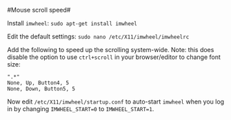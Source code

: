 #Mouse scroll speed#

Install `imwheel`: `sudo apt-get install imwheel`

Edit the default settings: `sudo nano /etc/X11/imwheel/imwheelrc`

Add the following to speed up the scrolling system-wide. Note: this does disable the option to use `ctrl+scroll` in your browser/editor to change font size:

    ".*"
    None, Up, Button4, 5
    None, Down, Button5, 5

Now edit `/etc/X11/imwheel/startup.conf` to auto-start `imwheel` when you log in by changing `IMWHEEL_START=0` to `IMWHEEL_START=1`.
